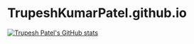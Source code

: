 # TrupeshKumarPatel.github.io

[![Trupesh Patel's GitHub stats](https://github-readme-stats.vercel.app/api?username=TrupeshKumarPatel)](https://github.com/anuraghazra/github-readme-stats)
